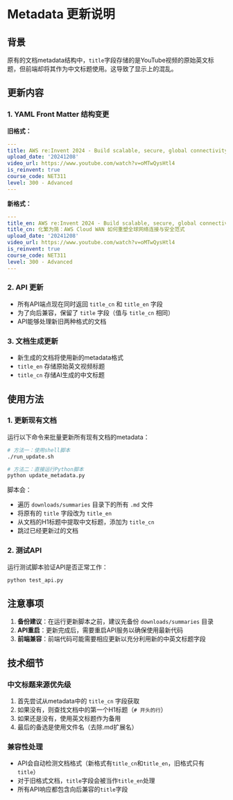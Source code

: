 # Metadata 更新说明

## 背景
原有的文档metadata结构中，`title`字段存储的是YouTube视频的原始英文标题，但前端却将其作为中文标题使用。这导致了显示上的混乱。

## 更新内容

### 1. YAML Front Matter 结构变更
**旧格式：**
```yaml
---
title: AWS re:Invent 2024 - Build scalable, secure, global connectivity with AWS (NET311)
upload_date: '20241208'
video_url: https://www.youtube.com/watch?v=oMTwQysHtl4
is_reinvent: true
course_code: NET311
level: 300 - Advanced
---
```

**新格式：**
```yaml
---
title_en: AWS re:Invent 2024 - Build scalable, secure, global connectivity with AWS (NET311)
title_cn: 化繁为简：AWS Cloud WAN 如何重塑全球网络连接与安全范式
upload_date: '20241208'
video_url: https://www.youtube.com/watch?v=oMTwQysHtl4
is_reinvent: true
course_code: NET311
level: 300 - Advanced
---
```

### 2. API 更新
- 所有API端点现在同时返回 `title_cn` 和 `title_en` 字段
- 为了向后兼容，保留了 `title` 字段（值与 `title_cn` 相同）
- API能够处理新旧两种格式的文档

### 3. 文档生成更新
- 新生成的文档将使用新的metadata格式
- `title_en` 存储原始英文视频标题
- `title_cn` 存储AI生成的中文标题

## 使用方法

### 1. 更新现有文档
运行以下命令来批量更新所有现有文档的metadata：

```bash
# 方法一：使用shell脚本
./run_update.sh

# 方法二：直接运行Python脚本
python update_metadata.py
```

脚本会：
- 遍历 `downloads/summaries` 目录下的所有 `.md` 文件
- 将原有的 `title` 字段改为 `title_en`
- 从文档的H1标题中提取中文标题，添加为 `title_cn`
- 跳过已经更新过的文档

### 2. 测试API
运行测试脚本验证API是否正常工作：

```bash
python test_api.py
```

## 注意事项

1. **备份建议**：在运行更新脚本之前，建议先备份 `downloads/summaries` 目录
2. **API重启**：更新完成后，需要重启API服务以确保使用最新代码
3. **前端兼容**：前端代码可能需要相应更新以充分利用新的中英文标题字段

## 技术细节

### 中文标题来源优先级
1. 首先尝试从metadata中的 `title_cn` 字段获取
2. 如果没有，则查找文档中的第一个H1标题（`# 开头的行`）
3. 如果还是没有，使用英文标题作为备用
4. 最后的备选是使用文件名（去除.md扩展名）

### 兼容性处理
- API会自动检测文档格式（新格式有`title_cn`和`title_en`，旧格式只有`title`）
- 对于旧格式文档，`title`字段会被当作`title_en`处理
- 所有API响应都包含向后兼容的`title`字段 
